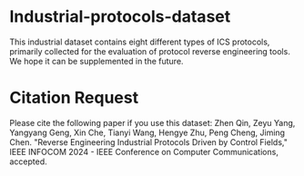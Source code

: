 # Industrial-protocols-dataset
This industrial dataset contains eight different types of ICS protocols, primarily collected for the evaluation of protocol reverse engineering tools. We hope it can be supplemented in the future.
# Citation Request
Please cite the following paper if you use this dataset:
Zhen Qin, Zeyu Yang, Yangyang Geng, Xin Che, Tianyi Wang, Hengye Zhu, Peng Cheng, Jiming Chen. "Reverse Engineering Industrial Protocols Driven by Control Fields," IEEE INFOCOM 2024 - IEEE Conference on Computer Communications, accepted.
